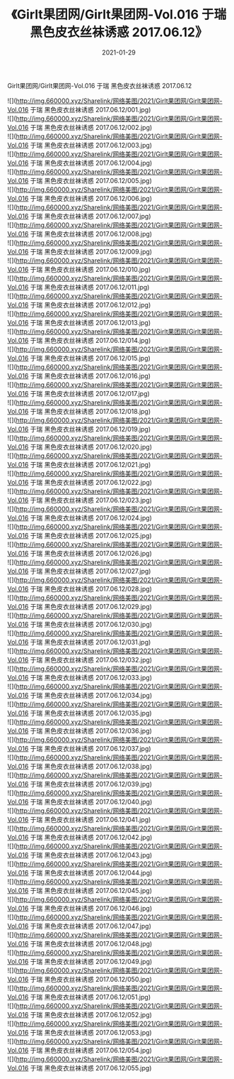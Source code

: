 ﻿---
layout: post
title:  《Girlt果团网/Girlt果团网-Vol.016 于瑞 黑色皮衣丝袜诱惑 2017.06.12》
date:   2021-01-29
img: http://img.660000.xyz/Sharelink/网络美图/2021/Girlt果团网/Girlt果团网-Vol.016 于瑞 黑色皮衣丝袜诱惑 2017.06.12/000.jpg
categories: [美女, 清纯, 唯美]
---

Girlt果团网/Girlt果团网-Vol.016 于瑞 黑色皮衣丝袜诱惑 2017.06.12

 ![](http://img.660000.xyz/Sharelink/网络美图/2021/Girlt果团网/Girlt果团网-Vol.016 于瑞 黑色皮衣丝袜诱惑 2017.06.12/001.jpg) <br>![](http://img.660000.xyz/Sharelink/网络美图/2021/Girlt果团网/Girlt果团网-Vol.016 于瑞 黑色皮衣丝袜诱惑 2017.06.12/002.jpg) <br>![](http://img.660000.xyz/Sharelink/网络美图/2021/Girlt果团网/Girlt果团网-Vol.016 于瑞 黑色皮衣丝袜诱惑 2017.06.12/003.jpg) <br>![](http://img.660000.xyz/Sharelink/网络美图/2021/Girlt果团网/Girlt果团网-Vol.016 于瑞 黑色皮衣丝袜诱惑 2017.06.12/004.jpg) <br>![](http://img.660000.xyz/Sharelink/网络美图/2021/Girlt果团网/Girlt果团网-Vol.016 于瑞 黑色皮衣丝袜诱惑 2017.06.12/005.jpg) <br>![](http://img.660000.xyz/Sharelink/网络美图/2021/Girlt果团网/Girlt果团网-Vol.016 于瑞 黑色皮衣丝袜诱惑 2017.06.12/006.jpg) <br>![](http://img.660000.xyz/Sharelink/网络美图/2021/Girlt果团网/Girlt果团网-Vol.016 于瑞 黑色皮衣丝袜诱惑 2017.06.12/007.jpg) <br>![](http://img.660000.xyz/Sharelink/网络美图/2021/Girlt果团网/Girlt果团网-Vol.016 于瑞 黑色皮衣丝袜诱惑 2017.06.12/008.jpg) <br>![](http://img.660000.xyz/Sharelink/网络美图/2021/Girlt果团网/Girlt果团网-Vol.016 于瑞 黑色皮衣丝袜诱惑 2017.06.12/009.jpg) <br>![](http://img.660000.xyz/Sharelink/网络美图/2021/Girlt果团网/Girlt果团网-Vol.016 于瑞 黑色皮衣丝袜诱惑 2017.06.12/010.jpg) <br>![](http://img.660000.xyz/Sharelink/网络美图/2021/Girlt果团网/Girlt果团网-Vol.016 于瑞 黑色皮衣丝袜诱惑 2017.06.12/011.jpg) <br>![](http://img.660000.xyz/Sharelink/网络美图/2021/Girlt果团网/Girlt果团网-Vol.016 于瑞 黑色皮衣丝袜诱惑 2017.06.12/012.jpg) <br>![](http://img.660000.xyz/Sharelink/网络美图/2021/Girlt果团网/Girlt果团网-Vol.016 于瑞 黑色皮衣丝袜诱惑 2017.06.12/013.jpg) <br>![](http://img.660000.xyz/Sharelink/网络美图/2021/Girlt果团网/Girlt果团网-Vol.016 于瑞 黑色皮衣丝袜诱惑 2017.06.12/014.jpg) <br>![](http://img.660000.xyz/Sharelink/网络美图/2021/Girlt果团网/Girlt果团网-Vol.016 于瑞 黑色皮衣丝袜诱惑 2017.06.12/015.jpg) <br>![](http://img.660000.xyz/Sharelink/网络美图/2021/Girlt果团网/Girlt果团网-Vol.016 于瑞 黑色皮衣丝袜诱惑 2017.06.12/016.jpg) <br>![](http://img.660000.xyz/Sharelink/网络美图/2021/Girlt果团网/Girlt果团网-Vol.016 于瑞 黑色皮衣丝袜诱惑 2017.06.12/017.jpg) <br>![](http://img.660000.xyz/Sharelink/网络美图/2021/Girlt果团网/Girlt果团网-Vol.016 于瑞 黑色皮衣丝袜诱惑 2017.06.12/018.jpg) <br>![](http://img.660000.xyz/Sharelink/网络美图/2021/Girlt果团网/Girlt果团网-Vol.016 于瑞 黑色皮衣丝袜诱惑 2017.06.12/019.jpg) <br>![](http://img.660000.xyz/Sharelink/网络美图/2021/Girlt果团网/Girlt果团网-Vol.016 于瑞 黑色皮衣丝袜诱惑 2017.06.12/020.jpg) <br>![](http://img.660000.xyz/Sharelink/网络美图/2021/Girlt果团网/Girlt果团网-Vol.016 于瑞 黑色皮衣丝袜诱惑 2017.06.12/021.jpg) <br>![](http://img.660000.xyz/Sharelink/网络美图/2021/Girlt果团网/Girlt果团网-Vol.016 于瑞 黑色皮衣丝袜诱惑 2017.06.12/022.jpg) <br>![](http://img.660000.xyz/Sharelink/网络美图/2021/Girlt果团网/Girlt果团网-Vol.016 于瑞 黑色皮衣丝袜诱惑 2017.06.12/023.jpg) <br>![](http://img.660000.xyz/Sharelink/网络美图/2021/Girlt果团网/Girlt果团网-Vol.016 于瑞 黑色皮衣丝袜诱惑 2017.06.12/024.jpg) <br>![](http://img.660000.xyz/Sharelink/网络美图/2021/Girlt果团网/Girlt果团网-Vol.016 于瑞 黑色皮衣丝袜诱惑 2017.06.12/025.jpg) <br>![](http://img.660000.xyz/Sharelink/网络美图/2021/Girlt果团网/Girlt果团网-Vol.016 于瑞 黑色皮衣丝袜诱惑 2017.06.12/026.jpg) <br>![](http://img.660000.xyz/Sharelink/网络美图/2021/Girlt果团网/Girlt果团网-Vol.016 于瑞 黑色皮衣丝袜诱惑 2017.06.12/027.jpg) <br>![](http://img.660000.xyz/Sharelink/网络美图/2021/Girlt果团网/Girlt果团网-Vol.016 于瑞 黑色皮衣丝袜诱惑 2017.06.12/028.jpg) <br>![](http://img.660000.xyz/Sharelink/网络美图/2021/Girlt果团网/Girlt果团网-Vol.016 于瑞 黑色皮衣丝袜诱惑 2017.06.12/029.jpg) <br>![](http://img.660000.xyz/Sharelink/网络美图/2021/Girlt果团网/Girlt果团网-Vol.016 于瑞 黑色皮衣丝袜诱惑 2017.06.12/030.jpg) <br>![](http://img.660000.xyz/Sharelink/网络美图/2021/Girlt果团网/Girlt果团网-Vol.016 于瑞 黑色皮衣丝袜诱惑 2017.06.12/031.jpg) <br>![](http://img.660000.xyz/Sharelink/网络美图/2021/Girlt果团网/Girlt果团网-Vol.016 于瑞 黑色皮衣丝袜诱惑 2017.06.12/032.jpg) <br>![](http://img.660000.xyz/Sharelink/网络美图/2021/Girlt果团网/Girlt果团网-Vol.016 于瑞 黑色皮衣丝袜诱惑 2017.06.12/033.jpg) <br>![](http://img.660000.xyz/Sharelink/网络美图/2021/Girlt果团网/Girlt果团网-Vol.016 于瑞 黑色皮衣丝袜诱惑 2017.06.12/034.jpg) <br>![](http://img.660000.xyz/Sharelink/网络美图/2021/Girlt果团网/Girlt果团网-Vol.016 于瑞 黑色皮衣丝袜诱惑 2017.06.12/035.jpg) <br>![](http://img.660000.xyz/Sharelink/网络美图/2021/Girlt果团网/Girlt果团网-Vol.016 于瑞 黑色皮衣丝袜诱惑 2017.06.12/036.jpg) <br>![](http://img.660000.xyz/Sharelink/网络美图/2021/Girlt果团网/Girlt果团网-Vol.016 于瑞 黑色皮衣丝袜诱惑 2017.06.12/037.jpg) <br>![](http://img.660000.xyz/Sharelink/网络美图/2021/Girlt果团网/Girlt果团网-Vol.016 于瑞 黑色皮衣丝袜诱惑 2017.06.12/038.jpg) <br>![](http://img.660000.xyz/Sharelink/网络美图/2021/Girlt果团网/Girlt果团网-Vol.016 于瑞 黑色皮衣丝袜诱惑 2017.06.12/039.jpg) <br>![](http://img.660000.xyz/Sharelink/网络美图/2021/Girlt果团网/Girlt果团网-Vol.016 于瑞 黑色皮衣丝袜诱惑 2017.06.12/040.jpg) <br>![](http://img.660000.xyz/Sharelink/网络美图/2021/Girlt果团网/Girlt果团网-Vol.016 于瑞 黑色皮衣丝袜诱惑 2017.06.12/041.jpg) <br>![](http://img.660000.xyz/Sharelink/网络美图/2021/Girlt果团网/Girlt果团网-Vol.016 于瑞 黑色皮衣丝袜诱惑 2017.06.12/042.jpg) <br>![](http://img.660000.xyz/Sharelink/网络美图/2021/Girlt果团网/Girlt果团网-Vol.016 于瑞 黑色皮衣丝袜诱惑 2017.06.12/043.jpg) <br>![](http://img.660000.xyz/Sharelink/网络美图/2021/Girlt果团网/Girlt果团网-Vol.016 于瑞 黑色皮衣丝袜诱惑 2017.06.12/044.jpg) <br>![](http://img.660000.xyz/Sharelink/网络美图/2021/Girlt果团网/Girlt果团网-Vol.016 于瑞 黑色皮衣丝袜诱惑 2017.06.12/045.jpg) <br>![](http://img.660000.xyz/Sharelink/网络美图/2021/Girlt果团网/Girlt果团网-Vol.016 于瑞 黑色皮衣丝袜诱惑 2017.06.12/046.jpg) <br>![](http://img.660000.xyz/Sharelink/网络美图/2021/Girlt果团网/Girlt果团网-Vol.016 于瑞 黑色皮衣丝袜诱惑 2017.06.12/047.jpg) <br>![](http://img.660000.xyz/Sharelink/网络美图/2021/Girlt果团网/Girlt果团网-Vol.016 于瑞 黑色皮衣丝袜诱惑 2017.06.12/048.jpg) <br>![](http://img.660000.xyz/Sharelink/网络美图/2021/Girlt果团网/Girlt果团网-Vol.016 于瑞 黑色皮衣丝袜诱惑 2017.06.12/049.jpg) <br>![](http://img.660000.xyz/Sharelink/网络美图/2021/Girlt果团网/Girlt果团网-Vol.016 于瑞 黑色皮衣丝袜诱惑 2017.06.12/050.jpg) <br>![](http://img.660000.xyz/Sharelink/网络美图/2021/Girlt果团网/Girlt果团网-Vol.016 于瑞 黑色皮衣丝袜诱惑 2017.06.12/051.jpg) <br>![](http://img.660000.xyz/Sharelink/网络美图/2021/Girlt果团网/Girlt果团网-Vol.016 于瑞 黑色皮衣丝袜诱惑 2017.06.12/052.jpg) <br>![](http://img.660000.xyz/Sharelink/网络美图/2021/Girlt果团网/Girlt果团网-Vol.016 于瑞 黑色皮衣丝袜诱惑 2017.06.12/053.jpg) <br>![](http://img.660000.xyz/Sharelink/网络美图/2021/Girlt果团网/Girlt果团网-Vol.016 于瑞 黑色皮衣丝袜诱惑 2017.06.12/054.jpg) <br>![](http://img.660000.xyz/Sharelink/网络美图/2021/Girlt果团网/Girlt果团网-Vol.016 于瑞 黑色皮衣丝袜诱惑 2017.06.12/055.jpg) <br>